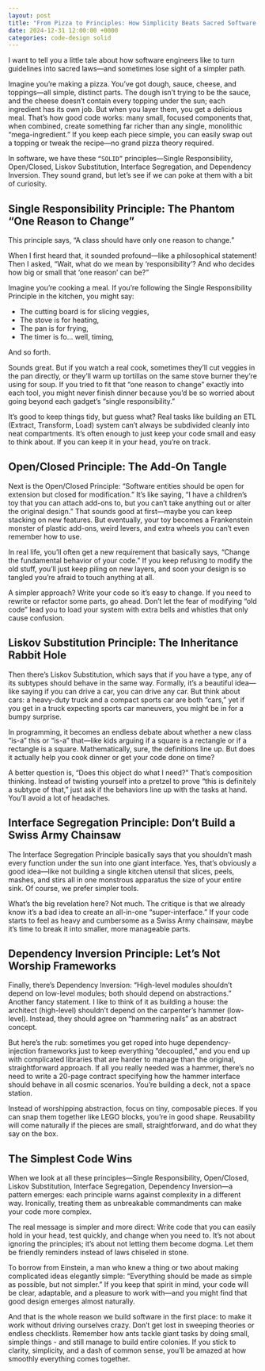 ```yaml
---
layout: post
title: "From Pizza to Principles: How Simplicity Beats Sacred Software Laws"
date: 2024-12-31 12:00:00 +0000
categories: code-design solid
---
```


I want to tell you a little tale about how software engineers like to turn guidelines into sacred laws—and sometimes lose sight of a simpler path. 

Imagine you’re making a pizza. You’ve got dough, sauce, cheese, and toppings—all simple, distinct parts. The dough isn’t trying to be the sauce, and the cheese doesn’t contain every topping under the sun; each ingredient has its own job. But when you layer them, you get a delicious meal. That’s how good code works: many small, focused components that, when combined, create something far richer than any single, monolithic “mega-ingredient.” If you keep each piece simple, you can easily swap out a topping or tweak the recipe—no grand pizza theory required.

In software, we have these `“SOLID”` principles—Single Responsibility, Open/Closed, Liskov Substitution, Interface Segregation, and Dependency Inversion. They sound grand, but let’s see if we can poke at them with a bit of curiosity.

## Single Responsibility Principle: The Phantom “One Reason to Change”
This principle says, “A class should have only one reason to change.”

When I first heard that, it sounded profound—like a philosophical statement! Then I asked, “Wait, what do we mean by ‘responsibility’? And who decides how big or small that ‘one reason’ can be?”

Imagine you’re cooking a meal. If you’re following the Single Responsibility Principle in the kitchen, you might say:

- The cutting board is for slicing veggies,
- The stove is for heating,
- The pan is for frying,
- The timer is fo... well, timing,

And so forth.

Sounds great. But if you watch a real cook, sometimes they’ll cut veggies in the pan directly, or they’ll warm up tortillas on the same stove burner they’re using for soup. If you tried to fit that “one reason to change” exactly into each tool, you might never finish dinner because you’d be so worried about going beyond each gadget’s “single responsibility.”

It’s good to keep things tidy, but guess what? Real tasks like building an ETL (Extract, Transform, Load) system can’t always be subdivided cleanly into neat compartments. It’s often enough to just keep your code small and easy to think about. If you can keep it in your head, you’re on track.

## Open/Closed Principle: The Add-On Tangle

Next is the Open/Closed Principle: “Software entities should be open for extension but closed for modification.” It’s like saying, “I have a children’s toy that you can attach add-ons to, but you can’t take anything out or alter the original design.” That sounds good at first—maybe you can keep stacking on new features. But eventually, your toy becomes a Frankenstein monster of plastic add-ons, weird levers, and extra wheels you can’t even remember how to use.

In real life, you’ll often get a new requirement that basically says, “Change the fundamental behavior of your code.” If you keep refusing to modify the old stuff, you’ll just keep piling on new layers, and soon your design is so tangled you’re afraid to touch anything at all.

A simpler approach? Write your code so it’s easy to change. If you need to rewrite or refactor some parts, go ahead. Don’t let the fear of modifying “old code” lead you to load your system with extra bells and whistles that only cause confusion.

## Liskov Substitution Principle: The Inheritance Rabbit Hole

Then there’s Liskov Substitution, which says that if you have a type, any of its subtypes should behave in the same way. Formally, it’s a beautiful idea—like saying if you can drive a car, you can drive any car. But think about cars: a heavy-duty truck and a compact sports car are both “cars,” yet if you get in a truck expecting sports car maneuvers, you might be in for a bumpy surprise.

In programming, it becomes an endless debate about whether a new class “is-a” this or “is-a” that—like kids arguing if a square is a rectangle or if a rectangle is a square. Mathematically, sure, the definitions line up. But does it actually help you cook dinner or get your code done on time?

A better question is, “Does this object do what I need?” That’s composition thinking. Instead of twisting yourself into a pretzel to prove “this is definitely a subtype of that,” just ask if the behaviors line up with the tasks at hand. You’ll avoid a lot of headaches.

## Interface Segregation Principle: Don’t Build a Swiss Army Chainsaw

The Interface Segregation Principle basically says that you shouldn’t mash every function under the sun into one giant interface. Yes, that’s obviously a good idea—like not building a single kitchen utensil that slices, peels, mashes, and stirs all in one monstrous apparatus the size of your entire sink. Of course, we prefer simpler tools.

What’s the big revelation here? Not much. The critique is that we already know it’s a bad idea to create an all-in-one “super-interface.” If your code starts to feel as heavy and cumbersome as a Swiss Army chainsaw, maybe it’s time to break it into smaller, more manageable parts.

## Dependency Inversion Principle: Let’s Not Worship Frameworks

Finally, there’s Dependency Inversion: “High-level modules shouldn’t depend on low-level modules; both should depend on abstractions.” Another fancy statement. I like to think of it as building a house: the architect (high-level) shouldn’t depend on the carpenter’s hammer (low-level). Instead, they should agree on “hammering nails” as an abstract concept.

But here’s the rub: sometimes you get roped into huge dependency-injection frameworks just to keep everything “decoupled,” and you end up with complicated libraries that are harder to manage than the original, straightforward approach. If all you really needed was a hammer, there’s no need to write a 20-page contract specifying how the hammer interface should behave in all cosmic scenarios. You’re building a deck, not a space station.

Instead of worshipping abstraction, focus on tiny, composable pieces. If you can snap them together like LEGO blocks, you’re in good shape. Reusability will come naturally if the pieces are small, straightforward, and do what they say on the box.

## The Simplest Code Wins

When we look at all these principles—Single Responsibility, Open/Closed, Liskov Substitution, Interface Segregation, Dependency Inversion—a pattern emerges: each principle warns against complexity in a different way. Ironically, treating them as unbreakable commandments can make your code more complex.

The real message is simpler and more direct: Write code that you can easily hold in your head, test quickly, and change when you need to. It’s not about ignoring the principles; it’s about not letting them become dogma. Let them be friendly reminders instead of laws chiseled in stone.

To borrow from Einstein, a man who knew a thing or two about making complicated ideas elegantly simple: “Everything should be made as simple as possible, but not simpler.” If you keep that spirit in mind, your code will be clear, adaptable, and a pleasure to work with—and you might find that good design emerges almost naturally.

And that is the whole reason we build software in the first place: to make it work without driving ourselves crazy. Don’t get lost in sweeping theories or endless checklists. Remember how ants tackle giant tasks by doing small, simple things - and still manage to build entire colonies. If you stick to clarity, simplicity, and a dash of common sense, you’ll be amazed at how smoothly everything comes together.






